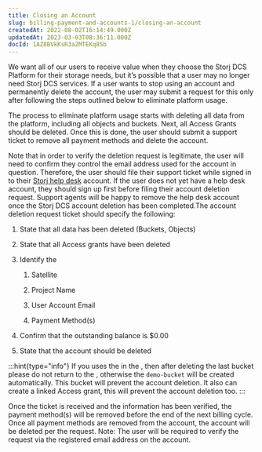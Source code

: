 ```yaml
---
title: Closing an Account
slug: billing-payment-and-accounts-1/closing-an-account
createdAt: 2022-08-02T16:14:49.000Z
updatedAt: 2023-03-03T08:36:11.000Z
docId: 1AZ8BVkKsR3a2MTEKq85b
---
```


We want all of our users to receive value when they choose the Storj DCS Platform for their storage needs, but it’s possible that a user may no longer need Storj DCS services. If a user wants to stop using an account and permanently delete the account, the user may submit a request for this only after following the steps outlined below to eliminate platform usage.

The process to eliminate platform usage starts with deleting all data from the platform, including all objects and buckets. Next, all Access Grants should be deleted. Once this is done, the user should submit a support ticket to remove all payment methods and delete the account.&#x20;

Note that in order to verify the deletion request is legitimate, the user will need to confirm they control the email address used for the account in question. Therefore, the user should file their support ticket while signed in to their [Storj help desk](https://supportdcs.storj.io/hc/en-us) account. If the user does not yet have a help desk account, they should sign up first before filing their account deletion request. Support agents will be happy to remove the help desk account once the Storj DCS account deletion has been completed.The account deletion request ticket should specify the following:

1.  State that all data has been deleted (Buckets, Objects)

2.  State that all Access grants have been deleted

3.  Identify the &#x20;
    1.  Satellite

    2.  Project Name

    3.  User Account Email

    4.  Payment Method(s)

4.  Confirm that the outstanding balance is $0.00

5.  State that the account should be deleted&#x20;

:::hint{type="info"}
If you uses the [](docId:4oDAezF-FcfPr0WPl7knd) in the [](docId\:nGzxQBhV8nx5Pukj6O0zT), then after deleting the last bucket please do not return to the [](docId\:uyuWpwchZx29f28UGAILP), otherwise the `demo-bucket` will be created automatically. This bucket will prevent the account deletion. It also can create a linked Access grant, this will prevent the account deletion too.
:::

Once the ticket is received and the information has been verified, the payment method(s) will be removed before the end of the next billing cycle. Once all payment methods are removed from the account, the account will be deleted per the request. Note: The user will be required to verify the request via the registered email address on the account.

